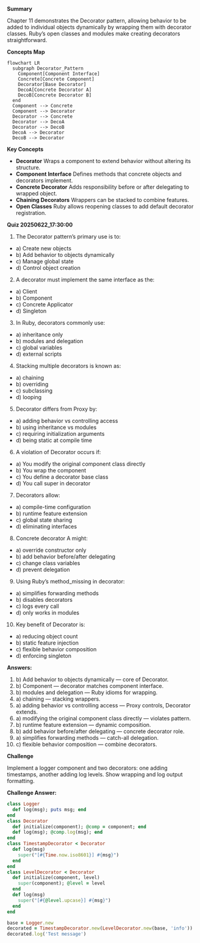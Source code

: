 **Summary**

Chapter 11 demonstrates the Decorator pattern, allowing behavior to be added to individual objects dynamically by wrapping them with decorator classes. Ruby’s open classes and modules make creating decorators straightforward.

**Concepts Map**

```mermaid
flowchart LR
  subgraph Decorator_Pattern
    Component[Component Interface]
    Concrete[Concrete Component]
    Decorator[Base Decorator]
    DecoA[Concrete Decorator A]
    DecoB[Concrete Decorator B]
  end
  Component --> Concrete
  Component --> Decorator
  Decorator --> Concrete
  Decorator --> DecoA
  Decorator --> DecoB
  DecoA --> Decorator
  DecoB --> Decorator
```  

**Key Concepts**

* **Decorator** Wraps a component to extend behavior without altering its structure.
* **Component Interface** Defines methods that concrete objects and decorators implement.
* **Concrete Decorator** Adds responsibility before or after delegating to wrapped object.
* **Chaining Decorators** Wrappers can be stacked to combine features.
* **Open Classes** Ruby allows reopening classes to add default decorator registration.

**Quiz 20250622_17:30:00**

1. The Decorator pattern’s primary use is to:
- a) Create new objects
- b) Add behavior to objects dynamically
- c) Manage global state
- d) Control object creation

2. A decorator must implement the same interface as the:
- a) Client
- b) Component
- c) Concrete Applicator
- d) Singleton

3. In Ruby, decorators commonly use:
- a) inheritance only
- b) modules and delegation
- c) global variables
- d) external scripts

4. Stacking multiple decorators is known as:
- a) chaining
- b) overriding
- c) subclassing
- d) looping

5. Decorator differs from Proxy by:
- a) adding behavior vs controlling access
- b) using inheritance vs modules
- c) requiring initialization arguments
- d) being static at compile time

6. A violation of Decorator occurs if:
- a) You modify the original component class directly
- b) You wrap the component
- c) You define a decorator base class
- d) You call super in decorator

7. Decorators allow:
- a) compile-time configuration
- b) runtime feature extension
- c) global state sharing
- d) eliminating interfaces

8. Concrete decorator A might:
- a) override constructor only
- b) add behavior before/after delegating
- c) change class variables
- d) prevent delegation

9. Using Ruby’s method_missing in decorator:
- a) simplifies forwarding methods
- b) disables decorators
- c) logs every call
- d) only works in modules

10. Key benefit of Decorator is:
- a) reducing object count
- b) static feature injection
- c) flexible behavior composition
- d) enforcing singleton

**Answers:**
1. b) Add behavior to objects dynamically — core of Decorator.
2. b) Component — decorator matches component interface.
3. b) modules and delegation — Ruby idioms for wrapping.
4. a) chaining — stacking wrappers.
5. a) adding behavior vs controlling access — Proxy controls, Decorator extends.
6. a) modifying the original component class directly — violates pattern.
7. b) runtime feature extension — dynamic composition.
8. b) add behavior before/after delegating — concrete decorator role.
9. a) simplifies forwarding methods — catch-all delegation.
10. c) flexible behavior composition — combine decorators.

**Challenge**

Implement a logger component and two decorators: one adding timestamps, another adding log levels. Show wrapping and log output formatting.

**Challenge Answer:**
```ruby
class Logger
  def log(msg); puts msg; end
end
class Decorator
  def initialize(component); @comp = component; end
  def log(msg); @comp.log(msg); end
end
class TimestampDecorator < Decorator
  def log(msg)
    super("[#{Time.now.iso8601}] #{msg}")
  end
end
class LevelDecorator < Decorator
  def initialize(component, level)
    super(component); @level = level
  end
  def log(msg)
    super("[#{@level.upcase}] #{msg}")
  end
end

base = Logger.new
decorated = TimestampDecorator.new(LevelDecorator.new(base, 'info'))
decorated.log('Test message')
```